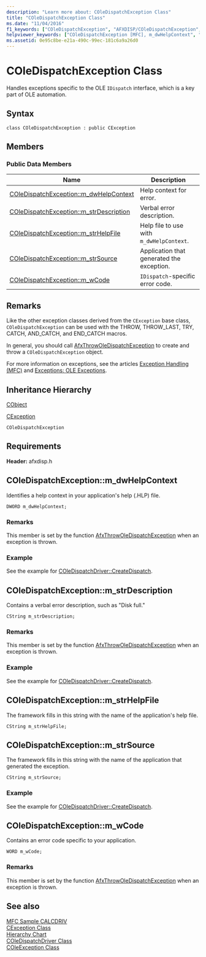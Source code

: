 ```yaml
---
description: "Learn more about: COleDispatchException Class"
title: "COleDispatchException Class"
ms.date: "11/04/2016"
f1_keywords: ["COleDispatchException", "AFXDISP/COleDispatchException", "AFXDISP/COleDispatchException::m_dwHelpContext", "AFXDISP/COleDispatchException::m_strDescription", "AFXDISP/COleDispatchException::m_strHelpFile", "AFXDISP/COleDispatchException::m_strSource", "AFXDISP/COleDispatchException::m_wCode"]
helpviewer_keywords: ["COleDispatchException [MFC], m_dwHelpContext", "COleDispatchException [MFC], m_strDescription", "COleDispatchException [MFC], m_strHelpFile", "COleDispatchException [MFC], m_strSource", "COleDispatchException [MFC], m_wCode"]
ms.assetid: 0e95c8be-e21a-490c-99ec-181c6a9a26d0
---
```

# COleDispatchException Class

Handles exceptions specific to the OLE `IDispatch` interface, which is a key part of OLE automation.

## Syntax

```
class COleDispatchException : public CException
```

## Members

### Public Data Members

|Name|Description|
|----------|-----------------|
|[COleDispatchException::m_dwHelpContext](#m_dwhelpcontext)|Help context for error.|
|[COleDispatchException::m_strDescription](#m_strdescription)|Verbal error description.|
|[COleDispatchException::m_strHelpFile](#m_strhelpfile)|Help file to use with `m_dwHelpContext`.|
|[COleDispatchException::m_strSource](#m_strsource)|Application that generated the exception.|
|[COleDispatchException::m_wCode](#m_wcode)|`IDispatch`-specific error code.|

## Remarks

Like the other exception classes derived from the `CException` base class, `COleDispatchException` can be used with the THROW, THROW_LAST, TRY, CATCH, AND_CATCH, and END_CATCH macros.

In general, you should call [AfxThrowOleDispatchException](exception-processing.md#afxthrowoledispatchexception) to create and throw a `COleDispatchException` object.

For more information on exceptions, see the articles [Exception Handling (MFC)](../../mfc/exception-handling-in-mfc.md) and [Exceptions: OLE Exceptions](../../mfc/exceptions-ole-exceptions.md).

## Inheritance Hierarchy

[CObject](../../mfc/reference/cobject-class.md)

[CException](../../mfc/reference/cexception-class.md)

`COleDispatchException`

## Requirements

**Header:** afxdisp.h

## <a name="m_dwhelpcontext"></a> COleDispatchException::m_dwHelpContext

Identifies a help context in your application's help (.HLP) file.

```
DWORD m_dwHelpContext;
```

### Remarks

This member is set by the function [AfxThrowOleDispatchException](exception-processing.md#afxthrowoledispatchexception) when an exception is thrown.

### Example

  See the example for [COleDispatchDriver::CreateDispatch](../../mfc/reference/coledispatchdriver-class.md#createdispatch).

## <a name="m_strdescription"></a> COleDispatchException::m_strDescription

Contains a verbal error description, such as "Disk full."

```
CString m_strDescription;
```

### Remarks

This member is set by the function [AfxThrowOleDispatchException](exception-processing.md#afxthrowoledispatchexception) when an exception is thrown.

### Example

  See the example for [COleDispatchDriver::CreateDispatch](../../mfc/reference/coledispatchdriver-class.md#createdispatch).

## <a name="m_strhelpfile"></a> COleDispatchException::m_strHelpFile

The framework fills in this string with the name of the application's help file.

```
CString m_strHelpFile;
```

## <a name="m_strsource"></a> COleDispatchException::m_strSource

The framework fills in this string with the name of the application that generated the exception.

```
CString m_strSource;
```

### Example

  See the example for [COleDispatchDriver::CreateDispatch](../../mfc/reference/coledispatchdriver-class.md#createdispatch).

## <a name="m_wcode"></a> COleDispatchException::m_wCode

Contains an error code specific to your application.

```
WORD m_wCode;
```

### Remarks

This member is set by the function [AfxThrowOleDispatchException](exception-processing.md#afxthrowoledispatchexception) when an exception is thrown.

## See also

[MFC Sample CALCDRIV](../../overview/visual-cpp-samples.md)<br/>
[CException Class](../../mfc/reference/cexception-class.md)<br/>
[Hierarchy Chart](../../mfc/hierarchy-chart.md)<br/>
[COleDispatchDriver Class](../../mfc/reference/coledispatchdriver-class.md)<br/>
[COleException Class](../../mfc/reference/coleexception-class.md)
